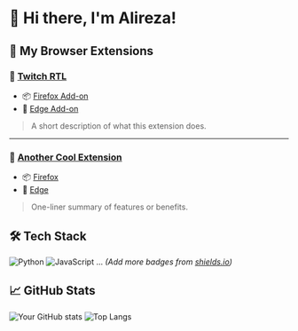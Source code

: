 # 👋 Hi there, I'm Alireza!

## 🧩 My Browser Extensions

### 🦊 [Twitch RTL](https://github.com/alirezaabdi01/Twitch-RTL)
- 📦 [Firefox Add-on](https://addons.mozilla.org/en-US/firefox/addon/your-extension-id/)
- 🧭 [Edge Add-on](https://microsoftedge.microsoft.com/addons/detail/your-extension-id)

> A short description of what this extension does.

---

### 🧩 [Another Cool Extension](https://addons.mozilla.org/en-US/firefox/addon/another-id/)
- 📦 [Firefox](https://addons.mozilla.org/en-US/firefox/addon/another-id/)
- 🧭 [Edge](https://microsoftedge.microsoft.com/addons/detail/another-id)

> One-liner summary of features or benefits.

## 🛠️ Tech Stack
![Python](https://img.shields.io/badge/-Python-333?style=flat&logo=python)
![JavaScript](https://img.shields.io/badge/-JavaScript-333?style=flat&logo=javascript)
... *(Add more badges from [shields.io](https://shields.io/))*

## 📈 GitHub Stats
![Your GitHub stats](https://github-readme-stats.vercel.app/api?username=alirezaabdi01&show_icons=true&theme=dark)
![Top Langs](https://github-readme-stats.vercel.app/api/top-langs/?username=alirezaabdi01&layout=compact&theme=dark)

